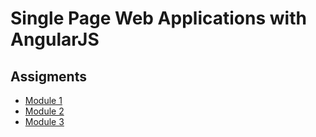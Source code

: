 # Single Page Web Applications with AngularJS
## Assigments
* [Module 1](./module1-solution/)
* [Module 2](./module2-solution/)
* [Module 3](./module3-solution/)
